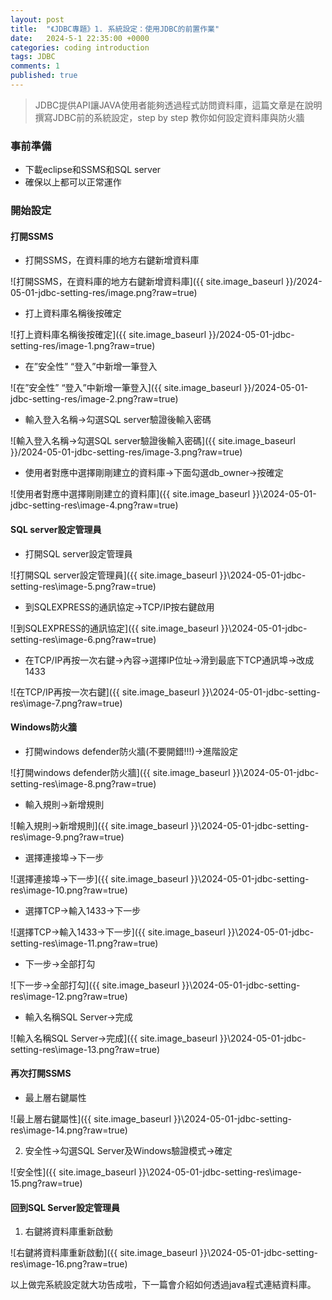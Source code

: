 ```yaml
---
layout: post
title:  "《JDBC專題》1. 系統設定：使用JDBC的前置作業"
date:   2024-5-1 22:35:00 +0000
categories: coding introduction
tags: JDBC
comments: 1
published: true
---
```

>JDBC提供API讓JAVA使用者能夠透過程式訪問資料庫，這篇文章是在說明撰寫JDBC前的系統設定，step by step 教你如何設定資料庫與防火牆

### 事前準備

* 下載eclipse和SSMS和SQL server
* 確保以上都可以正常運作

### 開始設定

#### 打開SSMS

* 打開SSMS，在資料庫的地方右鍵新增資料庫

![打開SSMS，在資料庫的地方右鍵新增資料庫]({{ site.image_baseurl }}/2024-05-01-jdbc-setting-res/image.png?raw=true)

* 打上資料庫名稱後按確定

![打上資料庫名稱後按確定]({{ site.image_baseurl }}/2024-05-01-jdbc-setting-res/image-1.png?raw=true)

* 在”安全性” “登入”中新增一筆登入

![在”安全性” “登入”中新增一筆登入]({{ site.image_baseurl }}/2024-05-01-jdbc-setting-res/image-2.png?raw=true)

* 輸入登入名稱->勾選SQL server驗證後輸入密碼

![輸入登入名稱->勾選SQL server驗證後輸入密碼]({{ site.image_baseurl }}/2024-05-01-jdbc-setting-res/image-3.png?raw=true)

* 使用者對應中選擇剛剛建立的資料庫->下面勾選db_owner->按確定

![使用者對應中選擇剛剛建立的資料庫]({{ site.image_baseurl }}\2024-05-01-jdbc-setting-res\image-4.png?raw=true)

#### SQL server設定管理員

* 打開SQL server設定管理員

![打開SQL server設定管理員]({{ site.image_baseurl }}\2024-05-01-jdbc-setting-res\image-5.png?raw=true)

* 到SQLEXPRESS的通訊協定->TCP/IP按右鍵啟用

![到SQLEXPRESS的通訊協定]({{ site.image_baseurl }}\2024-05-01-jdbc-setting-res\image-6.png?raw=true)

* 在TCP/IP再按一次右鍵->內容->選擇IP位址->滑到最底下TCP通訊埠->改成1433

![在TCP/IP再按一次右鍵]({{ site.image_baseurl }}\2024-05-01-jdbc-setting-res\image-7.png?raw=true)

#### Windows防火牆

* 打開windows defender防火牆(不要開錯!!!)->進階設定

![打開windows defender防火牆]({{ site.image_baseurl }}\2024-05-01-jdbc-setting-res\image-8.png?raw=true)

* 輸入規則->新增規則

![輸入規則->新增規則]({{ site.image_baseurl }}\2024-05-01-jdbc-setting-res\image-9.png?raw=true)

* 選擇連接埠->下一步

![選擇連接埠->下一步]({{ site.image_baseurl }}\2024-05-01-jdbc-setting-res\image-10.png?raw=true)

* 選擇TCP->輸入1433->下一步

![選擇TCP->輸入1433->下一步]({{ site.image_baseurl }}\2024-05-01-jdbc-setting-res\image-11.png?raw=true)

* 下一步->全部打勾

![下一步->全部打勾]({{ site.image_baseurl }}\2024-05-01-jdbc-setting-res\image-12.png?raw=true)

* 輸入名稱SQL Server->完成

![輸入名稱SQL Server->完成]({{ site.image_baseurl }}\2024-05-01-jdbc-setting-res\image-13.png?raw=true)

#### 再次打開SSMS

* 最上層右鍵屬性

![最上層右鍵屬性]({{ site.image_baseurl }}\2024-05-01-jdbc-setting-res\image-14.png?raw=true)

2. 安全性->勾選SQL Server及Windows驗證模式->確定

![安全性]({{ site.image_baseurl }}\2024-05-01-jdbc-setting-res\image-15.png?raw=true)

#### 回到SQL Server設定管理員

1. 右鍵將資料庫重新啟動

![右鍵將資料庫重新啟動]({{ site.image_baseurl }}\2024-05-01-jdbc-setting-res\image-16.png?raw=true)

以上做完系統設定就大功告成啦，下一篇會介紹如何透過java程式連結資料庫。
